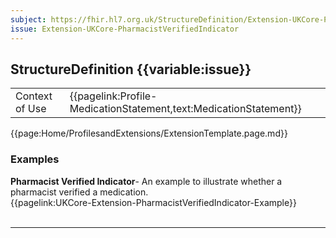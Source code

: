 ```yaml
---
subject: https://fhir.hl7.org.uk/StructureDefinition/Extension-UKCore-PharmacistVerifiedIndicator
issue: Extension-UKCore-PharmacistVerifiedIndicator
---
```

## StructureDefinition {{variable:issue}}

<table id="addToTranspose">
<tr><td>Context of Use</td>
<td>{{pagelink:Profile-MedicationStatement,text:MedicationStatement}}</td>
</tr>
</table>

{{page:Home/ProfilesandExtensions/ExtensionTemplate.page.md}}

<div id="Examples" class="tabcontent">
  <h3>Examples</h3>
  <b>Pharmacist Verified Indicator</b>- An example to illustrate whether a pharmacist verified a medication.<br>
{{pagelink:UKCore-Extension-PharmacistVerifiedIndicator-Example}}
<br><br>
</div>

---
